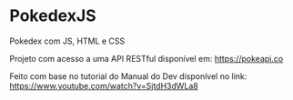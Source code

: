 # PokedexJS
Pokedex com JS, HTML e CSS

Projeto com acesso a uma API RESTful disponível em: https://pokeapi.co

Feito com base no tutorial do Manual do Dev disponível no link: https://www.youtube.com/watch?v=SjtdH3dWLa8